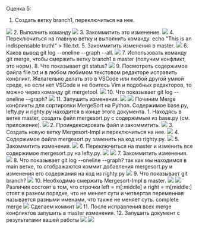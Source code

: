 Оценка 5:
1.	Создать ветку branch1, переключиться на нее.
<img src="img/screen60.jpg"> 
2.	Выполнить команду
<img src="img/screen61.jpg"> 
3.	Закоммитить это изменение.
<img src="img/screen62.jpg"> 
4.	Переключиться на главную ветку и выполнить команду.
echo "This is an indispensable truth!" > file.txt.
5.	Закоммитить изменения в master.
<img src="img/screen63.jpg"> 
6.	Каков вывод git log --oneline --graph --all.
<img src="img/screen64.jpg"> 
7.	Использовать команду git merge, чтобы смержить ветку branch1 в master (получим конфликт, это норм).
8.	Что показывает git status?
<img src="img/screen65.jpg"> 
9.	Посмотреть содержимое файла file.txt и в любом любимом текстовом редакторе исправить конфликт. Желательно делать это в VSCode или любой другой умной среде, но если нет VSCode и не боитесь Vim и подобных редакторов, то можно через команду git mergetool.
<img src="img/screen66.jpg"> 
10.	Что показывает git log --oneline --graph?
<img src="img/screen67.jpg"> 
11.	Запушить изменения.
<img src="img/screen68.jpg"> 
<img src="img/screen69.jpg"> 
Починим Merge конфликты для сортировки MergeSort на Python. Содержимое base.py, lefty.py и righty.py находится в конце этого документа.
1.	Находясь в ветке master, создать файл mergesort.py с содержимым из base.py (см. приложение).
<img src="img/screen71.jpg"> 
2.	Проиндексировать файл и закоммитить.
<img src="img/screen72.jpg"> 
3.	Создать новую ветку Mergesort-Impl и переключиться на нее.
<img src="img/screen73.jpg"> 
4.	Содержимое файла mergesort.py заменить на код из righty.py.
<img src="img/screen74.jpg"> 
5.	Закоммитить изменения.
<img src="img/screen75.jpg"> 
6.	Переключиться на master и изменить все содержимое mergesort.py на lefty.py.
<img src="img/screen77.jpg"> 
<img src="img/screen76.jpg"> 
7.	Закоммитить изменения.
<img src="img/screen78.jpg"> 
8.	Что показывает git log --oneline --graph? так как мы находимся в main ветке, то отображаются коммит добавления mergesort.py и изменения его содержания на код из righty.py
<img src="img/screen79.jpg"> 
9.	Что показывает git branch?
<img src="img/screen80.jpg"> 
10.	Необходимо смержить Mergesort-Impl в master.
<img src="img/screen81.jpg"> 
<img src="img/screen82.jpg"> 
Различия состоят в том, что cтрочки left = m[:middle] и right = m[middle:] стоят в разном порядке, что не меняет сути и четвертая переменная называется разными именами, что также не меняет суть. complete merge
<img src="img/screen85.jpg"> 
Сделаем коммит
<img src="img/screen86.jpg"> 
11.	После исправления всех merge конфликтов запушить в master изменения.
12.	Запушить документ с результатами вашей работы
<img src="img/screen87.jpg">
<img src="img/screen88.jpg">  

